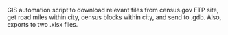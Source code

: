 GIS automation script to download relevant files from census.gov FTP site, get road miles within city, census blocks within city, and send to .gdb. Also, exports to two .xlsx files.
